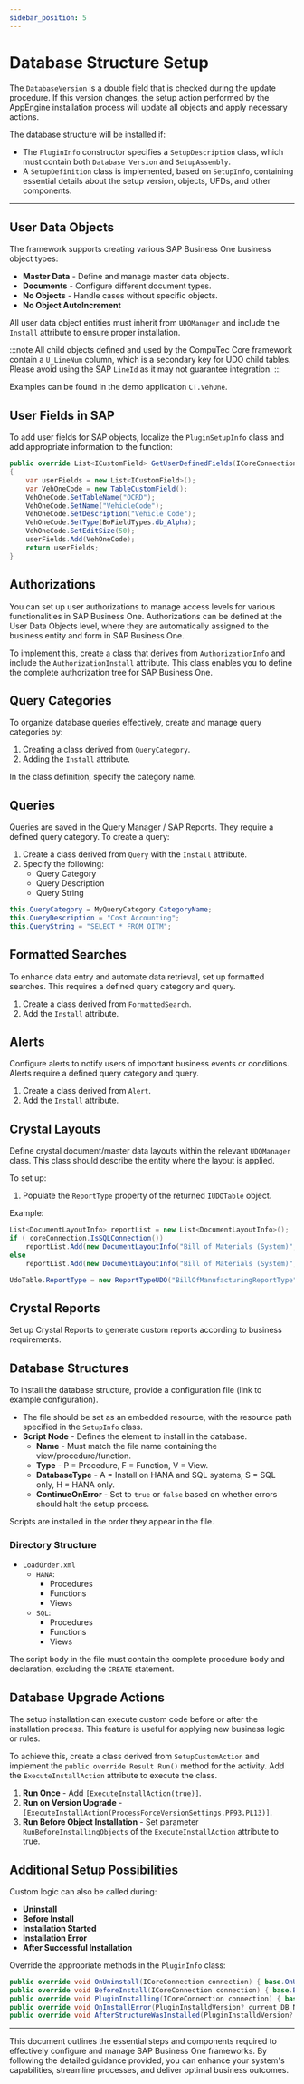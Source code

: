 ```yaml
---
sidebar_position: 5
---
```



# Database Structure Setup

The `DatabaseVersion` is a double field that is checked during the update procedure. If this version changes, the setup action performed by the AppEngine installation process will update all objects and apply necessary actions.

The database structure will be installed if:

- The `PluginInfo` constructor specifies a `SetupDescription` class, which must contain both `Database Version` and `SetupAssembly`.
- A `SetupDefinition` class is implemented, based on `SetupInfo`, containing essential details about the setup version, objects, UFDs, and other components.

---

## User Data Objects

The framework supports creating various SAP Business One business object types:

- **Master Data** - Define and manage master data objects.
- **Documents** - Configure different document types.
- **No Objects** - Handle cases without specific objects.
- **No Object AutoIncrement**

All user data object entities must inherit from `UDOManager` and include the `Install` attribute to ensure proper installation.

:::note
All child objects defined and used by the CompuTec Core framework contain a `U_LineNum` column, which is a secondary key for UDO child tables. Please avoid using the SAP `LineId` as it may not guarantee integration.
:::

Examples can be found in the demo application `CT.VehOne`.

## User Fields in SAP

To add user fields for SAP objects, localize the `PluginSetupInfo` class and add appropriate information to the function:

```csharp
public override List<ICustomField> GetUserDefinedFields(ICoreConnection connection)
{
    var userFields = new List<ICustomField>();
    var VehOneCode = new TableCustomField();
    VehOneCode.SetTableName("OCRD");
    VehOneCode.SetName("VehicleCode");
    VehOneCode.SetDescription("Vehicle Code");
    VehOneCode.SetType(BoFieldTypes.db_Alpha);
    VehOneCode.SetEditSize(50);
    userFields.Add(VehOneCode);
    return userFields;
}
```

## Authorizations

You can set up user authorizations to manage access levels for various functionalities in SAP Business One. Authorizations can be defined at the User Data Objects level, where they are automatically assigned to the business entity and form in SAP Business One.

To implement this, create a class that derives from `AuthorizationInfo` and include the `AuthorizationInstall` attribute. This class enables you to define the complete authorization tree for SAP Business One.

## Query Categories

To organize database queries effectively, create and manage query categories by:

1. Creating a class derived from `QueryCategory`.
2. Adding the `Install` attribute.

In the class definition, specify the category name.

## Queries

Queries are saved in the Query Manager / SAP Reports. They require a defined query category. To create a query:

1. Create a class derived from `Query` with the `Install` attribute.
2. Specify the following:
   - Query Category
   - Query Description
   - Query String

```csharp
this.QueryCategory = MyQueryCategory.CategoryName;
this.QueryDescription = "Cost Accounting";
this.QueryString = "SELECT * FROM OITM";
```

## Formatted Searches

To enhance data entry and automate data retrieval, set up formatted searches. This requires a defined query category and query.

1. Create a class derived from `FormattedSearch`.
2. Add the `Install` attribute.

## Alerts

Configure alerts to notify users of important business events or conditions. Alerts require a defined query category and query.

1. Create a class derived from `Alert`.
2. Add the `Install` attribute.

## Crystal Layouts

Define crystal document/master data layouts within the relevant `UDOManager` class. This class should describe the entity where the layout is applied.

To set up:

1. Populate the `ReportType` property of the returned `IUDOTable` object.

Example:

```csharp
List<DocumentLayoutInfo> reportList = new List<DocumentLayoutInfo>();
if (_coreConnection.IsSQLConnection())
    reportList.Add(new DocumentLayoutInfo("Bill of Materials (System)", @"Reports\CrystalReports\PF_BOM_SQL_EN.rpt", true, CompuTec.BaseLayer.UI.BoLanguages.ln_English));
else
    reportList.Add(new DocumentLayoutInfo("Bill of Materials (System)", @"Reports\CrystalReports\PF_BOM_HANA_EN.rpt", true, CompuTec.BaseLayer.UI.BoLanguages.ln_English));

UdoTable.ReportType = new ReportTypeUDO("BillOfManufacturingReportType", "", "CT_PF_OBOMCode", reportList);
```

## Crystal Reports

Set up Crystal Reports to generate custom reports according to business requirements.

## Database Structures

To install the database structure, provide a configuration file (link to example configuration).

- The file should be set as an embedded resource, with the resource path specified in the `SetupInfo` class.
- **Script Node** - Defines the element to install in the database.
  - **Name** - Must match the file name containing the view/procedure/function.
  - **Type** - P = Procedure, F = Function, V = View.
  - **DatabaseType** - A = Install on HANA and SQL systems, S = SQL only, H = HANA only.
  - **ContinueOnError** - Set to `true` or `false` based on whether errors should halt the setup process.

Scripts are installed in the order they appear in the file.

### Directory Structure

- `LoadOrder.xml`
  - `HANA`:
    - Procedures
    - Functions
    - Views
  - `SQL`:
    - Procedures
    - Functions
    - Views

The script body in the file must contain the complete procedure body and declaration, excluding the `CREATE` statement.

## Database Upgrade Actions

The setup installation can execute custom code before or after the installation process. This feature is useful for applying new business logic or rules.

To achieve this, create a class derived from `SetupCustomAction` and implement the `public override Result Run()` method for the activity. Add the `ExecuteInstallAction` attribute to execute the class.

1. **Run Once** - Add `[ExecuteInstallAction(true)]`.
2. **Run on Version Upgrade** - `[ExecuteInstallAction(ProcessForceVersionSettings.PF93.PL13)]`.
3. **Run Before Object Installation** - Set parameter `RunBeforeInstallingObjects` of the `ExecuteInstallAction` attribute to true.

## Additional Setup Possibilities

Custom logic can also be called during:

- **Uninstall**
- **Before Install**
- **Installation Started**
- **Installation Error**
- **After Successful Installation**

Override the appropriate methods in the `PluginInfo` class:

```csharp
public override void OnUninstall(ICoreConnection connection) { base.OnUninstall(connection); }
public override void BeforeInstall(ICoreConnection connection) { base.BeforeInstall(connection); }
public override void PluginInstalling(ICoreConnection connection) { base.PluginInstalling(connection); }
public override void OnInstallError(PluginInstalldVersion? current_DB_Number, PluginInstalldVersion final_DB_Number, Result actionResult, Exception ex = null) { base.OnInstallError(current_DB_Number, final_DB_Number, actionResult, ex); }
public override void AfterStructureWasInstalled(PluginInstalldVersion? current_DB_Number, PluginInstalldVersion final_DB_Number, ICoreConnection coreConnection) { base.AfterStructureWasInstalled(current_DB_Number, final_DB_Number, coreConnection); }
```

---
This document outlines the essential steps and components required to effectively configure and manage SAP Business One frameworks. By following the detailed guidance provided, you can enhance your system's capabilities, streamline processes, and deliver optimal business outcomes.
